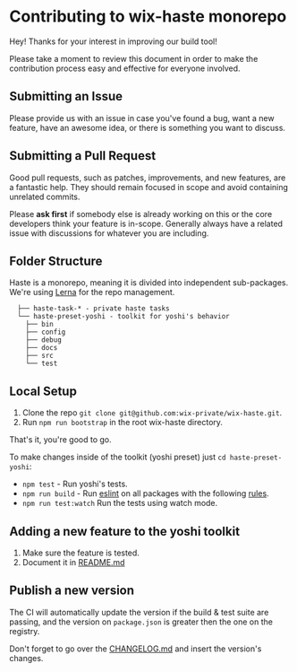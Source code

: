 # Contributing to wix-haste monorepo
Hey! Thanks for your interest in improving our build tool!

Please take a moment to review this document in order to make the contribution process easy and effective for everyone involved.

## Submitting an Issue
Please provide us with an issue in case you've found a bug, want a new feature, have an awesome idea, or there is something you want to discuss.

## Submitting a Pull Request
Good pull requests, such as patches, improvements, and new features, are a fantastic help. They should remain focused in scope and avoid containing unrelated commits.

Please **ask first** if somebody else is already working on this or the core developers think your feature is in-scope. Generally always have a related issue with discussions for whatever you are including.

## Folder Structure
Haste is a monorepo, meaning it is divided into independent sub-packages.
We're using [Lerna](https://github.com/lerna/lerna) for the repo management.

```
  ├── haste-task-* - private haste tasks
  └── haste-preset-yoshi - toolkit for yoshi's behavior
    ├── bin
    ├── config
    ├── debug
    ├── docs
    ├── src
    └── test
```

## Local Setup
1. Clone the repo `git clone git@github.com:wix-private/wix-haste.git`.
2. Run `npm run bootstrap` in the root wix-haste directory.

That's it, you're good to go.

To make changes inside of the toolkit (yoshi preset) just `cd haste-preset-yoshi`:

* `npm test` - Run yoshi's tests.
* `npm run build` - Run [eslint](https://eslint.org/) on all packages with the following [rules](https://github.com/wix-private/wix-haste/blob/master/haste-preset-yoshi/.eslintrc).
* `npm run test:watch` Run the tests using watch mode.

## Adding a new feature to the yoshi toolkit
1. Make sure the feature is tested.
2. Document it in [README.md](https://github.com/wix-private/wix-haste/blob/master/README.md)

## Publish a new version
The CI will automatically update the version if the build & test suite are passing, and the version on `package.json` is greater then the one on the registry.

Don't forget to go over the [CHANGELOG.md](https://github.com/wix-private/wix-haste/blob/master/CHANGELOG.md) and insert the version's changes.
